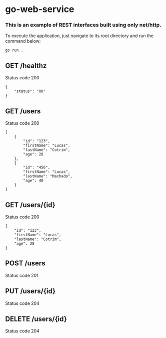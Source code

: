 # go-web-service

### This is an example of REST interfaces built using only net/http. 


To execute the application, just navigate to its root directory and run the command below: 

```
go run .
```

## GET /healthz

Status code 200
```
{
    "status": "OK"
}
```

## GET /users

Status code 200
```
[
    {
        "id": "123",
        "firstName": "Lucas",
        "lastName": "Cotrim",
        "age": 28
    },
    {
        "id": "456",
        "firstName": "Lucas",
        "lastName": "Machado",
        "age": 40
    }
]
```

## GET /users/{id}

Status code 200
```
{
    "id": "123",
    "firstName": "Lucas",
    "lastName": "Cotrim",
    "age": 28
}
```

## POST /users
Status code 201

## PUT /users/{id}
Status code 204

## DELETE /users/{id}
Status code 204

